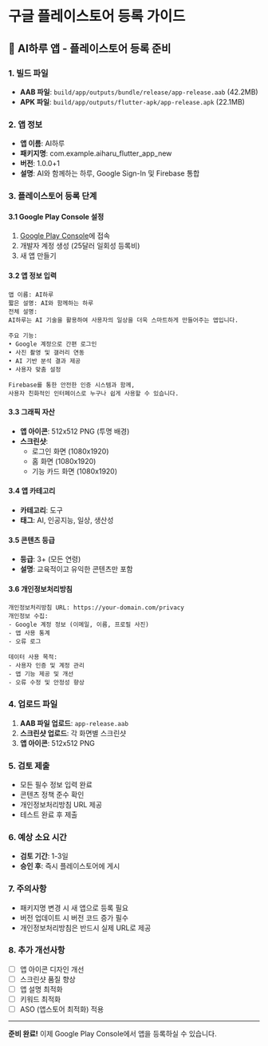 # 구글 플레이스토어 등록 가이드

## 📱 AI하루 앱 - 플레이스토어 등록 준비

### 1. 빌드 파일
- **AAB 파일**: `build/app/outputs/bundle/release/app-release.aab` (42.2MB)
- **APK 파일**: `build/app/outputs/flutter-apk/app-release.apk` (22.1MB)

### 2. 앱 정보
- **앱 이름**: AI하루
- **패키지명**: com.example.aiharu_flutter_app_new
- **버전**: 1.0.0+1
- **설명**: AI와 함께하는 하루, Google Sign-In 및 Firebase 통합

### 3. 플레이스토어 등록 단계

#### 3.1 Google Play Console 설정
1. [Google Play Console](https://play.google.com/console)에 접속
2. 개발자 계정 생성 (25달러 일회성 등록비)
3. 새 앱 만들기

#### 3.2 앱 정보 입력
```
앱 이름: AI하루
짧은 설명: AI와 함께하는 하루
전체 설명: 
AI하루는 AI 기술을 활용하여 사용자의 일상을 더욱 스마트하게 만들어주는 앱입니다.

주요 기능:
• Google 계정으로 간편 로그인
• 사진 촬영 및 갤러리 연동
• AI 기반 분석 결과 제공
• 사용자 맞춤 설정

Firebase를 통한 안전한 인증 시스템과 함께, 
사용자 친화적인 인터페이스로 누구나 쉽게 사용할 수 있습니다.
```

#### 3.3 그래픽 자산
- **앱 아이콘**: 512x512 PNG (투명 배경)
- **스크린샷**: 
  - 로그인 화면 (1080x1920)
  - 홈 화면 (1080x1920)
  - 기능 카드 화면 (1080x1920)

#### 3.4 앱 카테고리
- **카테고리**: 도구
- **태그**: AI, 인공지능, 일상, 생산성

#### 3.5 콘텐츠 등급
- **등급**: 3+ (모든 연령)
- **설명**: 교육적이고 유익한 콘텐츠만 포함

#### 3.6 개인정보처리방침
```
개인정보처리방침 URL: https://your-domain.com/privacy
개인정보 수집: 
- Google 계정 정보 (이메일, 이름, 프로필 사진)
- 앱 사용 통계
- 오류 로그

데이터 사용 목적:
- 사용자 인증 및 계정 관리
- 앱 기능 제공 및 개선
- 오류 수정 및 안정성 향상
```

### 4. 업로드 파일
1. **AAB 파일 업로드**: `app-release.aab`
2. **스크린샷 업로드**: 각 화면별 스크린샷
3. **앱 아이콘**: 512x512 PNG

### 5. 검토 제출
- 모든 필수 정보 입력 완료
- 콘텐츠 정책 준수 확인
- 개인정보처리방침 URL 제공
- 테스트 완료 후 제출

### 6. 예상 소요 시간
- **검토 기간**: 1-3일
- **승인 후**: 즉시 플레이스토어에 게시

### 7. 주의사항
- 패키지명 변경 시 새 앱으로 등록 필요
- 버전 업데이트 시 버전 코드 증가 필수
- 개인정보처리방침은 반드시 실제 URL로 제공

### 8. 추가 개선사항
- [ ] 앱 아이콘 디자인 개선
- [ ] 스크린샷 품질 향상
- [ ] 앱 설명 최적화
- [ ] 키워드 최적화
- [ ] ASO (앱스토어 최적화) 적용

---

**준비 완료!** 이제 Google Play Console에서 앱을 등록하실 수 있습니다. 